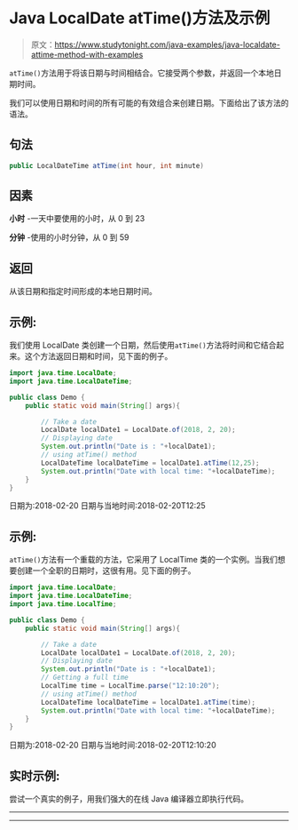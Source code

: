 # Java LocalDate atTime()方法及示例

> 原文：<https://www.studytonight.com/java-examples/java-localdate-attime-method-with-examples>

`atTime()`方法用于将该日期与时间相结合。它接受两个参数，并返回一个本地日期时间。

我们可以使用日期和时间的所有可能的有效组合来创建日期。下面给出了该方法的语法。

## 句法

```java
public LocalDateTime atTime(int hour, int minute)
```

## 因素

**小时** -一天中要使用的小时，从 0 到 23

**分钟** -使用的小时分钟，从 0 到 59

## 返回

从该日期和指定时间形成的本地日期时间。

## 示例:

我们使用 LocalDate 类创建一个日期，然后使用`atTime()`方法将时间和它结合起来。这个方法返回日期和时间，见下面的例子。

```java
import java.time.LocalDate;
import java.time.LocalDateTime;

public class Demo {  
	public static void main(String[] args){  

		// Take a date
		LocalDate localDate1 = LocalDate.of(2018, 2, 20);
		// Displaying date
		System.out.println("Date is : "+localDate1);
		// using atTime() method
		LocalDateTime localDateTime = localDate1.atTime(12,25);
		System.out.println("Date with local time: "+localDateTime);
	}
} 
```

日期为:2018-02-20
日期与当地时间:2018-02-20T12:25

## 示例:

`atTime()`方法有一个重载的方法，它采用了 LocalTime 类的一个实例。当我们想要创建一个全职的日期时，这很有用。见下面的例子。

```java
import java.time.LocalDate;
import java.time.LocalDateTime;
import java.time.LocalTime;

public class Demo {  
	public static void main(String[] args){  

		// Take a date
		LocalDate localDate1 = LocalDate.of(2018, 2, 20);
		// Displaying date
		System.out.println("Date is : "+localDate1);
		// Getting a full time
		LocalTime time = LocalTime.parse("12:10:20");
		// using atTime() method
		LocalDateTime localDateTime = localDate1.atTime(time);
		System.out.println("Date with local time: "+localDateTime);
	}
}
```

日期为:2018-02-20
日期与当地时间:2018-02-20T12:10:20

## 实时示例:

尝试一个真实的例子，用我们强大的在线 Java 编译器立即执行代码。

* * *

* * *
